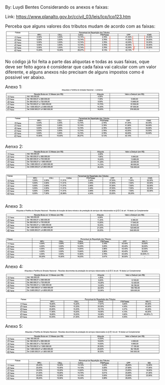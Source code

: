 By: Luydi Bentes
Considerando os anexos e faixas:

Link: https://www.planalto.gov.br/ccivil_03/leis/lcp/lcp123.htm

Perceba que alguns valores dos tributos mudam de acordo com as faixas:
![alt text](ex_mudancas.png)

No código já foi feita a parte das aliquotas e todas as suas faixas, oque deve ser feito agora é considerar que cada faixa vai calcular com um valor diferente, e alguns anexos não precisam de alguns impostos como é possivel ver abaixo.

Anexo 1:
![alt text](anexo1.png)

Aenxo 2:
![alt text](anexo2.png)

Anexo 3:
![alt text](anexo3.png)

Anexo 4:
![alt text](anexo4.png)

Anexo 5:
![alt text](anexo5.png)
